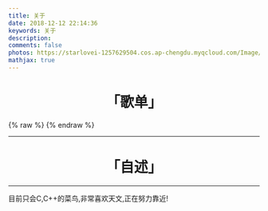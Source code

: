 ```yaml
---
title: 关于
date: 2018-12-12 22:14:36
keywords: 关于
description: 
comments: false
photos: https://starlovei-1257629504.cos.ap-chengdu.myqcloud.com/Image/75564215_p0%20.jpg
mathjax: true
---
```

# <center>「歌单」</center>

{% raw %}
<meting-js
  server="netease"
  type="playlist"
  id="3123038636">
</meting-js>
{% endraw %}

***
# <center>「自述」</center>
***
目前只会C,C++的菜鸟,非常喜欢天文,正在努力靠近!
<!-- {% raw %}
<!-- 因为vue和botui更新导至bug,现将对话移至js下的botui中配置 -->
<!-- <div class="entry-content">
  <div class="moe-mashiro" style="text-align:center; font-size: 50px; margin-bottom: 20px;">[小枫叶]</div>
  <div id="hello-mashiro" class="popcontainer" style="min-height: 300px; padding: 2px 6px 4px; background-color: rgba(242, 242, 242, 0.5); border-radius: 10px;">
    <center>
    <p>
    </p>
    <h4>
    与&nbsp;<ruby>
    Mashiro&nbsp;<rp>
    （</rp>
    <rt>
    真（ま）白（しろ）</rt>
    <rp>
    ）</rp>
    </ruby>
    对话中...</h4>
    <p>
    </p>
    </center>
    <bot-ui></botui>
  </div>
</div>
<script src="/js/botui.js"></script>
<script>
bot_ui_ini()
</script>
{% endraw %} --> 